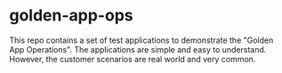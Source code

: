 # golden-app-ops

This repo contains a set of test applications to demonstrate the "Golden App 
Operations". The applications are simple and easy to understand. However, the 
customer scenarios are real world and very common.
